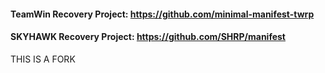 #### TeamWin Recovery Project: https://github.com/minimal-manifest-twrp
#### SKYHAWK Recovery Project: https://github.com/SHRP/manifest

THIS IS A FORK
